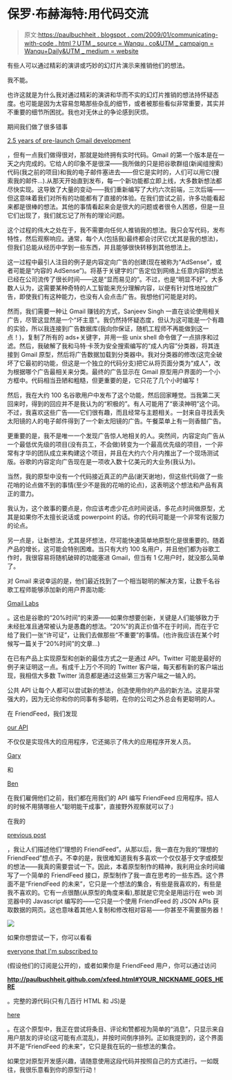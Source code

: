 # 保罗·布赫海特:用代码交流

> 原文:[https://paulbuchheit . blogspot . com/2009/01/communicating-with-code . html？UTM _ source = Wanqu . co&UTM _ campaign = Wanqu+Daily&UTM _ medium = website](https://paulbuchheit.blogspot.com/2009/01/communicating-with-code.html?utm_source=wanqu.co&utm_campaign=Wanqu+Daily&utm_medium=website)

有些人可以通过精彩的演讲或巧妙的幻灯片演示来推销他们的想法。

我不能。

也许这就是为什么我对通过精彩的演讲和华而不实的幻灯片推销的想法持怀疑态度。也可能是因为太容易忽略那些杂乱的细节，或者被那些看似非常重要，其实并不重要的细节所困扰。我也对无休止的争论感到厌烦。

期间我们做了很多错事

[2.5 years of pre-launch Gmail development](http://paulbuchheit.blogspot.com/2009/01/overnight-success-takes-long-time.html)

，但有一点我们做得很对，那就是始终拥有实时代码。Gmail 的第一个版本是在一天之内完成的。它给人的印象不是很深——我所做的只是把谷歌群组(新闻组搜索)代码(我之前的项目)和我的电子邮件塞进去——但它是实时的，人们可以用它(搜索我的邮件...).从那天开始直到发布，每一个新功能都立即上线，大多数新想法都尽快实现。这导致了大量的变动——我们重新编写了大约六次前端，三次后端——但这意味着我们对所有的功能都有了直接的体验。在我们尝试之前，许多功能看起来都是很棒的想法。其他的事情看起来会是很大的问题或者很令人困惑，但是一旦它们出现了，我们就忘记了所有的理论问题。

这个过程的伟大之处在于，我不需要向任何人推销我的想法。我只会写代码，发布特性，然后观察响应。通常，每个人(包括我)最终都会讨厌它(尤其是我的想法)，但我们总能从经历中学到一些东西，并且能够很快转移到其他想法上。

这一过程中最引人注目的例子是内容定向广告的创建(现在被称为“AdSense”，或者可能是“内容的 AdSense”)。将基于关键字的广告定位到网络上任意内容的想法已经在公司流传了很长时间——这是“显而易见的”。不过，也是“明显不好”。大多数人认为，这需要某种奇特的人工智能来充分理解内容，以便有针对性地投放广告，即使我们有这种能力，也没有人会点击广告。我想他们可能是对的。

然而，我们需要一种让 Gmail 赚钱的方式，Sanjeev Singh 一直在谈论使用相关广告，尽管这显然是一个“坏主意”。我仍然持怀疑态度，但认为这可能是一个有趣的实验，所以我连接到广告数据库(我向你保证，随机工程师不再能做到这一点！)，复制了所有的 ads+关键字，并用一些 unix shell 命令做了一点排序和过滤。然后，我破解了我和马特·卡茨为安全搜索编写的“成人内容”分类器，将其连接到 Gmail 原型，然后将广告数据加载到分类器中。我对分类器的修改(这完全破坏了它最初的功能，但这是一个独立的代码分支)把它从将页面分类为“成人”，改为根据哪个广告最相关来分类。最终的广告显示在 Gmail 原型用户界面的一个小方框中。代码相当丑陋和粗糙，但更重要的是，它只花了几个小时编写！

然后，我在大约 100 名谷歌用户中发布了这个功能，然后回家睡觉。当我第二天回来时，得到的回应并不是我认为的“积极的”。有人可能用了“亵渎神明”这个词。不过，我喜欢这些广告——它们很有趣，而且经常与主题相关。一封来自寻找丢失太阳镜的人的电子邮件得到了一个新太阳镜的广告。午餐菜单上有一则香醋广告。

更重要的是，我不是唯一一个发现广告惊人地相关的人。突然间，内容定向广告从一个最低优先级的项目(没有员工，不会做)转变为一个最高优先级的项目，一个非常有才华的团队成立来构建这个项目，并且在大约六个月内推出了一个现场测试版。谷歌的内容定向广告现在是一项收入数十亿美元的大业务(我认为)。

当然，我的原型中没有一个代码接近真正的产品(谢天谢地)，但这些代码做了一些花哨的论点做不到的事情(至少不是我的花哨的论点)，这表明这个想法和产品有真正的潜力。

我认为，这个故事的要点是，你应该考虑少花点时间说话，多花点时间做原型，尤其是如果你不太擅长说话或 powerpoint 的话。你的代码可能是一个非常有说服力的论点。

另一点是，让新想法，尤其是坏想法，尽可能快速简单地原型化是很重要的。随着产品的增长，这可能会特别困难。当只有大约 100 名用户，并且他们都为谷歌工作时，我很容易将随机破碎的功能塞进 Gmail，但当有 1 亿用户时，就没那么简单了。

对 Gmail 来说幸运的是，他们最近找到了一个相当聪明的解决方案，让数千名谷歌工程师能够添加新的用户界面功能:

[Gmail Labs](http://gmailblog.blogspot.com/2008/06/introducing-gmail-labs.html)

。这也是谷歌的“20%时间”的来源——如果你想要创新，关键是人们能够致力于未经批准且通常被认为是愚蠢的想法。“20%”的真正价值不在于时间，而在于它给了我们一张“许可证”，让我们去做那些“不重要”的事情。(也许我应该在某个时候写一篇关于“20%时间”的文章...)

在已有产品上实现原型和创新的最佳方式之一是通过 API。Twitter 可能是最好的例子来证明这一点。有成千上万个不同的 Twitter 客户端，每天都有新的客户端出现，我相信大多数 Twitter 消息都是通过这些第三方客户端之一输入的。

公共 API 让每个人都可以尝试新的想法，创造使用你的产品的新方法。这是非常强大的，因为无论你和你的同事有多聪明，在你的公司之外总会有更聪明的人。

在 FriendFeed，我们发现

[our API](http://code.google.com/p/friendfeed-api/wiki/ApiDocumentation)

不仅仅是实现伟大的应用程序，它还揭示了伟大的应用程序开发人员。

[Gary](http://blog.friendfeed.com/2008/06/welcome-gary-burd-to-friendfeed.html)

和

[Ben](http://blog.friendfeed.com/2008/09/introducing-benjamin-golub-another-new.html)

在我们雇佣他们之前，我们都在用我们的 API 编写 FriendFeed 应用程序。招人的时候不用猜哪些人“聪明能干成事”，直接野外观察就可以了:)

在我的

[previous post](http://paulbuchheit.blogspot.com/2009/01/overnight-success-takes-long-time.html)

，我让人们描述他们“理想的 FriendFeed”。从那以后，我一直在为我的“理想的 FriendFeed”想点子。不幸的是，我很难知道我有多喜欢一个仅仅基于文字或模型的想法——我真的需要尝试一下。因此，本着原型制作的精神，我利用业余时间编写了一个简单的 FriendFeed 接口，原型制作了我一直在思考的一些东西。这个界面不是“FriendFeed 的未来”，它只是一个想法的集合，有些是我喜欢的，有些是我不喜欢的。它有一点很酷(从原型的角度来看),那就是它完全是用运行在 web 浏览器中的 Javascript 编写的——它只是一个使用 FriendFeed 的 JSON APIs 获取数据的网页。这也意味着其他人复制和修改相对容易——你甚至不需要服务器！

[![](../Images/7b8889734e47b1930dd93bff62a83270.png)](//2.bp.blogspot.com/_4sbxCBha3lY/SXhP4Qq68II/AAAAAAAAHIA/Y4Dz6Vuhy50/s1600-h/Picture+44.png)

如果你想尝试一下，你可以看看

[everyone that I'm subscribed to](http://paulbuchheit.github.com/xfeed.html#paul)

(假设他们的订阅是公开的)，或者如果你是 FriendFeed 用户，你可以通过访问

**http://paulbuchheit.github.com/xfeed.html#YOUR_NICKNAME_GOES_HERE**

。完整的源代码(只有几百行 HTML 和 JS)是

[here](http://github.com/paulbuchheit/paulbuchheit.github.com/blob/master/xfeed.html)

。在这个原型中，我正在尝试将条目、评论和赞都视为简单的“消息”，只显示来自用户朋友的评论(这可能有点混乱)，并按时间倒序排列。正如我提到的，这个界面并不是“FriendFeed 的未来”，它只是我在玩的一些想法的集合。

如果您对原型开发感兴趣，请随意使用这段代码并按照自己的方式进行。一如既往，我很乐意看到你的原型行动！
